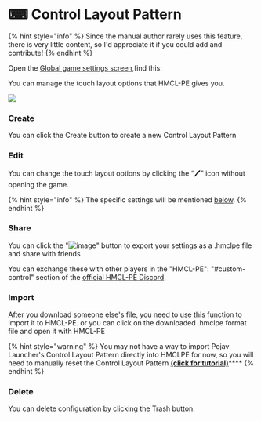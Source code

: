 # ⌨ Control Layout Pattern



{% hint style="info" %}
Since the manual author rarely uses this feature, there is very little content, so I'd appreciate it if you could add and contribute!
{% endhint %}

Open the [Global game settings screen](./),find this:

You can manage the touch layout options that HMCL-PE gives you.

![](../../.gitbook/assets/Screenshot\_2022-08-14-15-46-09-16\_d17cc25ab2657fb.jpg)

### Create

You can click the Create button to create a new Control Layout Pattern

### Edit

You can change the touch layout options by clicking the “🖊” icon without opening the game.

{% hint style="info" %}
The specific settings will be mentioned [below](../../time-to-play/hmcl-pe-control-layout-pattern/).
{% endhint %}

### Share

You can click the "![image](https://user-images.githubusercontent.com/87885053/207526436-ac92bdc6-0cc3-40e2-baf6-388f231230b4.png)" button to export your settings as a .hmclpe file and share with friends

You can exchange these with other players in the "HMCL-PE": "#custom-control" section of the [official HMCL-PE Discord](https://discord.com/invite/c79XjKHy4S).

### Import

After you download someone else's file, you need to use this function to import it to HMCL-PE. or you can click on the downloaded .hmclpe format file and open it with HMCL-PE

{% hint style="warning" %}
You may not have a way to import Pojav Launcher's Control Layout Pattern directly into HMCLPE for now, so you will need to manually reset the Control Layout Pattern [**(click for tutorial)**](../../time-to-play/hmcl-pe-control-layout-pattern/)****
{% endhint %}

### Delete

You can delete configuration by clicking the Trash button.
